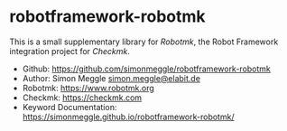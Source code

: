 # robotframework-robotmk

This is a small supplementary library for *Robotmk*, the Robot Framework integration project for *Checkmk*. 

* Github: https://github.com/simonmeggle/robotframework-robotmk
* Author: Simon Meggle <simon.meggle@elabit.de>
* Robotmk: https://www.robotmk.org
* Checkmk: https://checkmk.com
* Keyword Documentation: https://simonmeggle.github.io/robotframework-robotmk/
